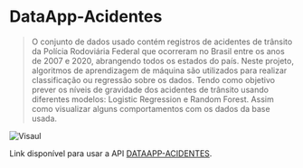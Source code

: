 # DataApp-Acidentes

> O conjunto de dados usado contém registros de acidentes de trânsito da Polícia Rodoviária Federal que ocorreram no Brasil entre os anos de 2007 e 2020, abrangendo todos os estados do país. Neste projeto, algoritmos de aprendizagem de máquina são utilizados para realizar classificação ou regressão sobre os dados. Tendo como objetivo prever os níveis de gravidade dos acidentes de trânsito usando diferentes modelos: Logistic Regression e Random Forest. Assim como visualizar alguns comportamentos com os dados da base usada.  

![Visaul](/img/testeapp.gif)

Link disponível para usar a API [DATAAPP-ACIDENTES](http://dataappacidentes.herokuapp.com/).
